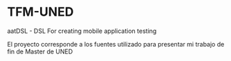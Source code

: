 # TFM-UNED
aatDSL - DSL For creating mobile application testing

El proyecto corresponde a los fuentes utilizado para presentar mi trabajo de fin de Master de UNED

